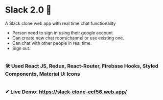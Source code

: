# Slack 2.0 💢
A Slack clone web app with real time chat functionality
- Person need to sign in using their google account
- Can create new chat room/channel or use existing one.
- Can chat with other people in real time.
- Sign out.
#

### 🛠 Used React JS, Redux, React-Router, Firebase Hooks, Styled Components, Material Ui Icons
#
### ✔ Live Demo: https://slack-clone-ecf56.web.app/
#
